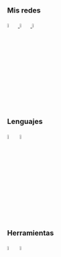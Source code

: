 ### Mis redes
<tabla>
    <tr>
        <td ancho="50%">
            <a href="https://www.instagram.com/agus_damore/">
                <img src="https://upload.wikimedia.org/wikipedia/commons/e/e7/Instagram_logo_2016.svg" width="5%">
            </a>
        </td>
        <td ancho="50%">
            <a href="https://twitter.com/damore_agustin">
                <img src="https://upload.wikimedia.org/wikipedia/commons/thumb/4/4f/Twitter-logo.svg/1200px-Twitter-logo.svg.png" width="5%">
            </a>
        </td>
        <td ancho="50%">
            <a href="https://www.linkedin.com/in/agustindamore/">
                <img src="https://play-lh.googleusercontent.com/kMofEFLjobZy_bCuaiDogzBcUT-dz3BBbOrIEjJ-hqOabjK8ieuevGe6wlTD15QzOqw" width="5%">
            </a>
        </td>
    </tr>
</tabla>

### Lenguajes

<tr>
    <td ancho="50%">
        <a>
            <img src="https://upload.wikimedia.org/wikipedia/commons/thumb/c/c3/Python-logo-notext.svg/768px-Python-logo-notext.svg.png" width="5%">
        </a>
    </td>
    <td ancho="50%">
        <a>
            <img src="https://upload.wikimedia.org/wikipedia/commons/1/18/ISO_C%2B%2B_Logo.svg" width="5%">
        </a>
    </td>
</tr>

### Herramientas

<tabla>
    <tr>
        <td ancho="50%">
            <a>
                <img src="https://upload.wikimedia.org/wikipedia/commons/thumb/3/35/Tux.svg/1200px-Tux.svg.png" width="5%">
            </a>
        </td>
        <td ancho="50%">
            <a>
                <img src="https://upload.wikimedia.org/wikipedia/commons/thumb/8/87/Arduino_Logo.svg/1280px-Arduino_Logo.svg.png" width="5%">
            </a>
        </td>
    </tr>
</tabla>
